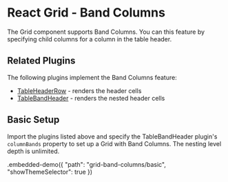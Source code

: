 # React Grid - Band Columns

The Grid component supports Band Columns. You can this feature by specifying child columns for a column in the table header.

## Related Plugins

The following plugins implement the Band Columns feature:

- [TableHeaderRow](../reference/table-header-row.md) - renders the header cells
- [TableBandHeader](../reference/table-band-header.md) - renders the nested header cells

## Basic Setup

Import the plugins listed above and specify the TableBandHeader plugin's `columnBands` property to set up a Grid with Band Columns. The nesting level depth is unlimited.

.embedded-demo({ "path": "grid-band-columns/basic", "showThemeSelector": true })
